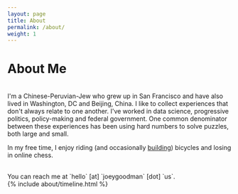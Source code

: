 ```yaml
---
layout: page
title: About
permalink: /about/
weight: 1
---
```


# **About Me**

<br>
I'm a Chinese-Peruvian-Jew who grew up in San Francisco and have also lived in Washington, DC and Beijing, China. I like to collect experiences that don't always relate to one another. I've worked in data science, progressive politics, policy-making and federal government. One common denominator between these experiences has been using hard numbers to solve puzzles, both large and small. 

In my free time, I enjoy riding (and occasionally [building](https://joeygoodman.us/projects/5-bamboo-bike)) bicycles and losing in online chess. 

<br>
You can reach me at `hello` [at] `joeygoodman` [dot] `us`. 

<div class="row">
{% include about/timeline.html %}
</div>
